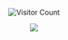 <div align="center">
  
![Visitor Count](https://komarev.com/ghpvc/?username=shilohcel&color=db182c&style=plastic)

![](https://cdn.discordapp.com/attachments/1185860749864751206/1360226558060789922/Screen_Recording_2025-04-11_200735_1.gif?ex=67fa5933&is=67f907b3&hm=77da4d919bf0f0c33cc7b6a1ba2c32df9ba257ec9df85d3944a15717f15c5cde&)

</div>
